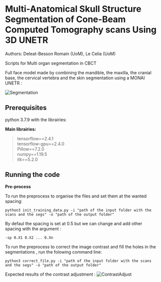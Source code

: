 # Multi-Anatomical Skull Structure Segmentation of Cone-Beam Computed Tomography scans Using 3D UNETR

Authors: Deleat-Besson Romain (UoM), Le Celia (UoM)

Scripts for Multi organ segmentation in CBCT

Full face model made by combining the mandible, the maxilla, the cranial base, the cervical vertebra and the skin segmentation using a MONAI UNETR :

![Segmentation](https://user-images.githubusercontent.com/46842010/155178127-61dfbf6b-9e4f-450b-966e-a2afca3fc4e4.png)

## Prerequisites

python 3.7.9 with the librairies:

**Main librairies:**

> tensorflow==2.4.1 \
> tensorflow-gpu==2.4.0 \
> Pillow==7.2.0 \
> numpy==1.19.5 \
> itk==5.2.0 

## Running the code

**Pre-process**

To run the preprocess to organise the files and set them at the wanted spacing:

```
python3 init_training_data.py -i "path of the input folder with the scans and the segs" -o "path of the output folder"
```
By defaul the spacing is set at 0.5 but we can change and add other spacing with the argument :
```
-sp 0.X1 0.X2 ... 0.Xn 
````

To run the preprocess to correct the image contrast and fill the holes in the segmentations , run the folowing command line:

```
python3 correct_file.py -i "path of the input folder with the scans and the segs" -o "path of the output folder"
```


Expected results of the contrast adjustment :
![ContrastAdjust](https://user-images.githubusercontent.com/46842010/155178176-7e735867-4ad2-412d-9ac0-c47fe9d7cd8e.png)
